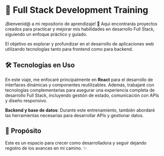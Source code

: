 # 🌟 Full Stack Development Training

¡Bienvenid@ a mi repositorio de aprendizaje! 🚀 Aquí encontrarás proyectos creados para practicar y mejorar mis habilidades en desarrollo Full Stack, siguiendo un enfoque práctico y guiado.

El objetivo es explorar y profundizar en el desarrollo de aplicaciones web utilizando tecnologías tanto para frontend como para backend.

## 🛠️ Tecnologías en Uso

En este viaje, me enfocaré principalmente en **React** para el desarrollo de interfaces dinámicas y componentes reutilizables. Además, trabajaré con tecnologías complementarias para asegurar una experiencia completa de desarrollo Full Stack, incluyendo gestión de estado, comunicación con APIs y diseño responsivo.

**Backend y base de datos**: Durante este entrenamiento, también abordaré las herramientas necesarias para desarrollar APIs y gestionar datos.

## 🌱 Propósito

Este es un espacio para crecer como desarrolladora y seguir dejando registro de los avances en mi camino. ✨
